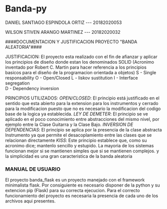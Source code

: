 # Banda-py

DANIEL SANTIAGO ESPINDOLA ORTIZ --- 20182020053



WILSON STIVEN ARANGO MARTINEZ --- 20182020032



####DOCUMENTACION Y JUSTIFICACION PROYECTO "BANDA ALEATORIA"####

JUSTIFICACION: 
El proyecto esta realizado con el fin de afianzar y aplicar los principios de diseño donde estan los denominados 
SOLID (Acronimo inventado por Robert C. Martin para hacer referencia a los principios 
basicos para el diseño de la programacion orientada a objetos)
		S - Single responsability 
		O - Open/Closed
		L - liskov sustitution
		I - Interface segregation	
		D - Dependency inversion		

PRINCIPIOS UTILIZADOS:
	*OPEN/CLOSED*: El principio está justificado en el sentido que esta abierto para la extension para los instrumentos y cerrado para la modificacion puesto que no es necesario la modificacion del codigo base de la logica ya establecida.
  *LEY DE DEMETER*: El principio se ve aplicado en el poco conocimiento entre abstracciones del mismo nivel, por ejemplo entre la Clase 
		               Guitarra y la Clase Bajo.
	*INVERSION DE DEPENDENCIAS*: El principio se aplica por la presencia de la clase abstracta Instrumento ya que permite el desacoplamiento
															 entre las clases que se relacionan directamente
	*KISS*: Este principio establece que, como su acronimo dice; mantenlo sencillo y estupido. La mayoria de los sistemas funcionan mejor si
				  se mantienen simples que si se mantienen complejos. y la simplicidad es una gran caracteristica de la banda aleatoria 

### MANUAL DE USUARIO ###

El proyecto banda_flask es un proyecto manejado con el framework minimalista flask. Por consiguiente es necesario disponer de la python y su extencion pip (Flask) para su correcta ejecucion. Para el correcto funcionamiento del proyecto es necesaria la presencia de cada uno de los archivos aqui presentes.
